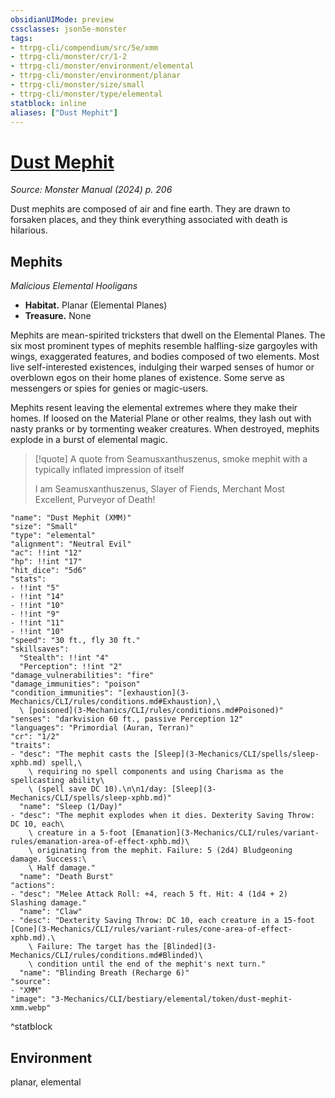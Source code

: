 ```yaml
---
obsidianUIMode: preview
cssclasses: json5e-monster
tags:
- ttrpg-cli/compendium/src/5e/xmm
- ttrpg-cli/monster/cr/1-2
- ttrpg-cli/monster/environment/elemental
- ttrpg-cli/monster/environment/planar
- ttrpg-cli/monster/size/small
- ttrpg-cli/monster/type/elemental
statblock: inline
aliases: ["Dust Mephit"]
---
```

# [Dust Mephit](3-Mechanics\CLI\bestiary\elemental/dust-mephit-xmm.md)
*Source: Monster Manual (2024) p. 206*  

Dust mephits are composed of air and fine earth. They are drawn to forsaken places, and they think everything associated with death is hilarious.

## Mephits

*Malicious Elemental Hooligans*

- **Habitat.** Planar (Elemental Planes)  
- **Treasure.** None  

Mephits are mean-spirited tricksters that dwell on the Elemental Planes. The six most prominent types of mephits resemble halfling-size gargoyles with wings, exaggerated features, and bodies composed of two elements. Most live self-interested existences, indulging their warped senses of humor or overblown egos on their home planes of existence. Some serve as messengers or spies for genies or magic-users.

Mephits resent leaving the elemental extremes where they make their homes. If loosed on the Material Plane or other realms, they lash out with nasty pranks or by tormenting weaker creatures. When destroyed, mephits explode in a burst of elemental magic.

> [!quote] A quote from Seamusxanthuszenus, smoke mephit with a typically inflated impression of itself  
> 
> I am Seamusxanthuszenus, Slayer of Fiends, Merchant Most Excellent, Purveyor of Death!


```statblock
"name": "Dust Mephit (XMM)"
"size": "Small"
"type": "elemental"
"alignment": "Neutral Evil"
"ac": !!int "12"
"hp": !!int "17"
"hit_dice": "5d6"
"stats":
- !!int "5"
- !!int "14"
- !!int "10"
- !!int "9"
- !!int "11"
- !!int "10"
"speed": "30 ft., fly 30 ft."
"skillsaves":
  "Stealth": !!int "4"
  "Perception": !!int "2"
"damage_vulnerabilities": "fire"
"damage_immunities": "poison"
"condition_immunities": "[exhaustion](3-Mechanics/CLI/rules/conditions.md#Exhaustion),\
  \ [poisoned](3-Mechanics/CLI/rules/conditions.md#Poisoned)"
"senses": "darkvision 60 ft., passive Perception 12"
"languages": "Primordial (Auran, Terran)"
"cr": "1/2"
"traits":
- "desc": "The mephit casts the [Sleep](3-Mechanics/CLI/spells/sleep-xphb.md) spell,\
    \ requiring no spell components and using Charisma as the spellcasting ability\
    \ (spell save DC 10).\n\n1/day: [Sleep](3-Mechanics/CLI/spells/sleep-xphb.md)"
  "name": "Sleep (1/Day)"
- "desc": "The mephit explodes when it dies. Dexterity Saving Throw: DC 10, each\
    \ creature in a 5-foot [Emanation](3-Mechanics/CLI/rules/variant-rules/emanation-area-of-effect-xphb.md)\
    \ originating from the mephit. Failure: 5 (2d4) Bludgeoning damage. Success:\
    \ Half damage."
  "name": "Death Burst"
"actions":
- "desc": "Melee Attack Roll: +4, reach 5 ft. Hit: 4 (1d4 + 2) Slashing damage."
  "name": "Claw"
- "desc": "Dexterity Saving Throw: DC 10, each creature in a 15-foot [Cone](3-Mechanics/CLI/rules/variant-rules/cone-area-of-effect-xphb.md).\
    \ Failure: The target has the [Blinded](3-Mechanics/CLI/rules/conditions.md#Blinded)\
    \ condition until the end of the mephit's next turn."
  "name": "Blinding Breath (Recharge 6)"
"source":
- "XMM"
"image": "3-Mechanics/CLI/bestiary/elemental/token/dust-mephit-xmm.webp"
```
^statblock

## Environment

planar, elemental